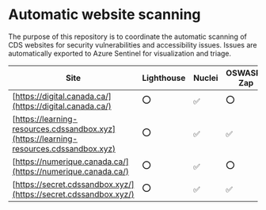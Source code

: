 # Automatic website scanning

The purpose of this repository is to coordinate the automatic scanning of CDS websites for security vulnerabilities and accessibility issues. Issues are automatically exported to Azure Sentinel for visualization and triage.


| Site | Lighthouse | Nuclei | OSWASP-Zap |
|---|---|---|---|
|[https://digital.canada.ca/](https://digital.canada.ca/)|⭕️|✅|⭕️|
|[https://learning-resources.cdssandbox.xyz](https://learning-resources.cdssandbox.xyz)|⭕️|✅|✅|
|[https://numerique.canada.ca/](https://numerique.canada.ca/)|⭕️|✅|⭕️|
|[https://secret.cdssandbox.xyz/](https://secret.cdssandbox.xyz/)|⭕️|✅|✅|